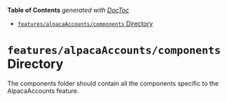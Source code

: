 <!-- START doctoc generated TOC please keep comment here to allow auto update -->
<!-- DON'T EDIT THIS SECTION, INSTEAD RE-RUN doctoc TO UPDATE -->

**Table of Contents** _generated with [DocToc](https://github.com/thlorenz/doctoc)_

- [`features/alpacaAccounts/components` Directory](#featuresalpacaaccountscomponents-directory)

<!-- END doctoc generated TOC please keep comment here to allow auto update -->

# `features/alpacaAccounts/components` Directory

The components folder should contain all the components specific to the AlpacaAccounts feature.

